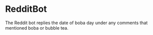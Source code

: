 # RedditBot

The Reddit bot replies the date of boba day under any comments that mentioned boba or bubble tea.
